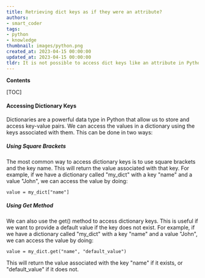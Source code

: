 ```yaml
---
title: Retrieving dict keys as if they were an attribute?
authors:
- smart_coder
tags:
- python
- knowledge
thumbnail: images/python.png
created_at: 2023-04-15 00:00:00
updated_at: 2023-04-15 00:00:00
tldr: It is not possible to access dict keys like an attribute in Python.
---
```


**Contents**

[TOC]

#### Accessing Dictionary Keys

Dictionaries are a powerful data type in Python that allow us to store and access key-value pairs. We can access the values in a dictionary using the keys associated with them. This can be done in two ways:

##### Using Square Brackets

The most common way to access dictionary keys is to use square brackets and the key name. This will return the value associated with that key. For example, if we have a dictionary called "my_dict" with a key "name" and a value "John", we can access the value by doing:

```
value = my_dict["name"]
```

##### Using Get Method

We can also use the get() method to access dictionary keys. This is useful if we want to provide a default value if the key does not exist. For example, if we have a dictionary called "my_dict" with a key "name" and a value "John", we can access the value by doing:

```
value = my_dict.get("name", "default_value")
```

This will return the value associated with the key "name" if it exists, or "default_value" if it does not.
